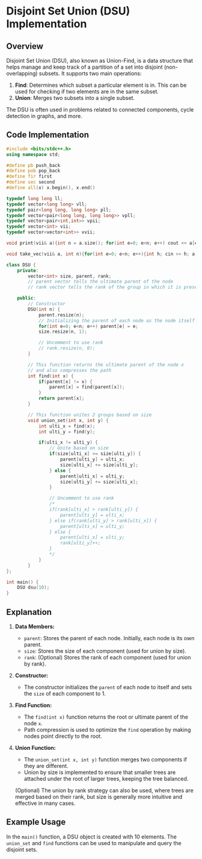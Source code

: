 
# Disjoint Set Union (DSU) Implementation

## Overview
Disjoint Set Union (DSU), also known as Union-Find, is a data structure that helps manage and keep track of a partition of a set into disjoint (non-overlapping) subsets. It supports two main operations:
1. **Find**: Determines which subset a particular element is in. This can be used for checking if two elements are in the same subset.
2. **Union**: Merges two subsets into a single subset.

The DSU is often used in problems related to connected components, cycle detection in graphs, and more.

## Code Implementation

```cpp
#include <bits/stdc++.h>
using namespace std;

#define pb push_back
#define pob pop_back
#define fir first 
#define sec second
#define all(x) x.begin(), x.end()

typedef long long ll;
typedef vector<long long> vll;
typedef pair<long long, long long> pll;
typedef vector<pair<long long, long long>> vpll;
typedef vector<pair<int,int>> vpii;
typedef vector<int> vii;
typedef vector<vector<int>> vvii;

void print(vii& a){int n = a.size(); for(int e=0; e<n; e++) cout << a[e] << ' '; cout << endl;}

void take_vec(vii& a, int n){for(int e=0; e<n; e++){int h; cin >> h; a.push_back(h);}}

class DSU {
    private:
        vector<int> size, parent, rank;
        // parent vector tells the ultimate parent of the node
        // rank vector tells the rank of the group in which it is present 

    public:
        // Constructor
        DSU(int n) {
            parent.resize(n);
            // Initializing the parent of each node as the node itself
            for(int e=0; e<n; e++) parent[e] = e;
            size.resize(n, 1);

            // Uncomment to use rank
            // rank.resize(n, 0);
        }

        // This function returns the ultimate parent of the node x 
        // and also compresses the path
        int find(int x) {
            if(parent[x] != x) {
                parent[x] = find(parent[x]);
            }
            return parent[x];
        }

        // This function unites 2 groups based on size
        void union_set(int x, int y) {
            int ulti_x = find(x);
            int ulti_y = find(y);

            if(ulti_x != ulti_y) {
                // Unite based on size
                if(size[ulti_x] >= size[ulti_y]) {
                    parent[ulti_y] = ulti_x;
                    size[ulti_x] += size[ulti_y];
                } else {
                    parent[ulti_x] = ulti_y;
                    size[ulti_y] += size[ulti_x];
                }

                // Uncomment to use rank
                /*
                if(rank[ulti_x] > rank[ulti_y]) {
                    parent[ulti_y] = ulti_x;
                } else if(rank[ulti_y] > rank[ulti_x]) {
                    parent[ulti_x] = ulti_y;
                } else {
                    parent[ulti_x] = ulti_y;
                    rank[ulti_y]++;
                }
                */
            }
        }
};

int main() {
    DSU dsu(10);
}
```

## Explanation

1. **Data Members:**
   - `parent`: Stores the parent of each node. Initially, each node is its own parent.
   - `size`: Stores the size of each component (used for union by size).
   - `rank`: (Optional) Stores the rank of each component (used for union by rank).

2. **Constructor:**
   - The constructor initializes the `parent` of each node to itself and sets the `size` of each component to 1.

3. **Find Function:**
   - The `find(int x)` function returns the root or ultimate parent of the node `x`.
   - Path compression is used to optimize the `find` operation by making nodes point directly to the root.

4. **Union Function:**
   - The `union_set(int x, int y)` function merges two components if they are different.
   - Union by size is implemented to ensure that smaller trees are attached under the root of larger trees, keeping the tree balanced.

   (Optional) The union by rank strategy can also be used, where trees are merged based on their rank, but size is generally more intuitive and effective in many cases.

## Example Usage
In the `main()` function, a DSU object is created with 10 elements. The `union_set` and `find` functions can be used to manipulate and query the disjoint sets.
